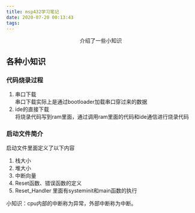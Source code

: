 ```yaml
---
title: msp432学习笔记
date: 2020-07-20 00:13:43
tags:
---
```


<p align="center">
    介绍了一些小知识
</p>

<!--more-->

## 各种小知识

### 代码烧录过程
1. 串口下载  
串口下载实际上是通过bootloader加载串口穿过来的数据
2. ide的直接下载  
将烧录代码写到ram里面，通过调用ram里面的代码和ide通信进行烧录代码

### 启动文件简介
启动文件里面定义了以下内容
1. 栈大小
2. 堆大小
3. 中断向量
4. Reset函数、错误函数的定义
5. Reset_Handler 里面有systeminit和main函数的执行

小知识：cpu内部的中断称为异常，外部中断称为中断。
